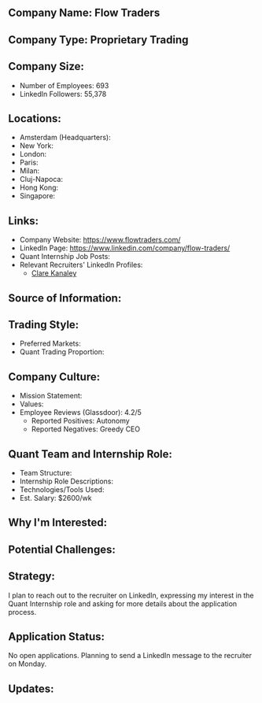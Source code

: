 ## Company Name: Flow Traders

## Company Type: Proprietary Trading

## Company Size:
- Number of Employees: 693
- LinkedIn Followers: 55,378

## Locations:
- Amsterdam (Headquarters): 
- New York: 
- London: 
- Paris: 
- Milan: 
- Cluj-Napoca: 
- Hong Kong: 
- Singapore: 

## Links:
- Company Website: https://www.flowtraders.com/
- LinkedIn Page: https://www.linkedin.com/company/flow-traders/
- Quant Internship Job Posts: 
- Relevant Recruiters' LinkedIn Profiles: 
  - [Clare Kanaley](https://www.linkedin.com/in/clare-kanaley/)

## Source of Information:

## Trading Style:
- Preferred Markets: 
- Quant Trading Proportion: 

## Company Culture:
- Mission Statement: 
- Values: 
- Employee Reviews (Glassdoor): 4.2/5
  - Reported Positives: Autonomy
  - Reported Negatives: Greedy CEO

## Quant Team and Internship Role:
- Team Structure: 
- Internship Role Descriptions: 
- Technologies/Tools Used: 
- Est. Salary: $2600/wk

## Why I'm Interested:

## Potential Challenges: 

## Strategy:
I plan to reach out to the recruiter on LinkedIn, expressing my interest in the Quant Internship role and asking for more details about the application process.

## Application Status:
No open applications. Planning to send a LinkedIn message to the recruiter on Monday.

## Updates:

